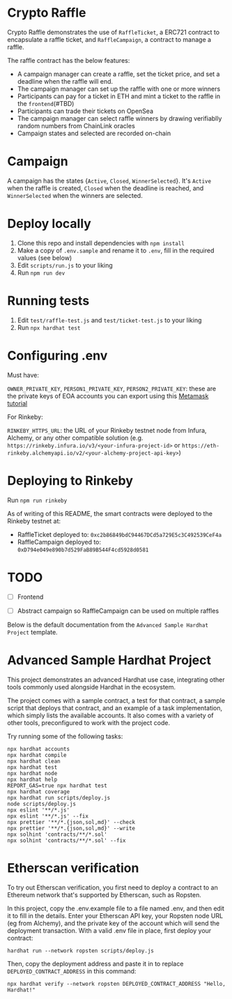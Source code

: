 # Crypto Raffle 

Crypto Raffle demonstrates the use of `RaffleTicket`, a ERC721 contract to encapsulate a raffle ticket, and `RaffleCampaign`, a contract to manage a raffle.

The raffle contract has the below features:
- A campaign manager can create a raffle, set the ticket price, and set a deadline when the raffle will end.
- The campaign manager can set up the raffle with one or more winners
- Participants can pay for a ticket in ETH and mint a ticket to the raffle in the `frontend`(#TBD)
- Participants can trade their tickets on OpenSea
- The campaign manager can select raffle winners by drawing verifiablly random numbers from ChainLink oracles
- Campaign states and selected are recorded on-chain
# Campaign 

A campaign has the states {`Active`, `Closed`, `WinnerSelected`}. It's `Active` when the raffle is created, `Closed` when the deadline is reached, and `WinnerSelected` when the winners are selected.

# Deploy locally

1. Clone this repo and install dependencies with `npm install`
2. Make a copy of `.env.sample` and rename it to `.env`, fill in the required values (see below)
3. Edit `scripts/run.js` to your liking
4. Run `npm run dev`

# Running tests

1. Edit `test/raffle-test.js` and `test/ticket-test.js` to your liking
2. Run `npx hardhat test`

# Configuring .env

Must have:

`OWNER_PRIVATE_KEY`, `PERSON1_PRIVATE_KEY`, `PERSON2_PRIVATE_KEY`: these are the private keys of EOA accounts you can export using this [Metamask tutorial](https://metamask.zendesk.com/hc/en-us/articles/360015289632-How-to-Export-an-Account-Private-Key)

For Rinkeby:

`RINKEBY_HTTPS_URL`: the URL of your Rinkeby testnet node from Infura, Alchemy, or any other compatible solution (e.g. `https://rinkeby.infura.io/v3/<your-infura-project-id>` or `https://eth-rinkeby.alchemyapi.io/v2/<your-alchemy-project-api-key>`)


# Deploying to Rinkeby

Run `npm run rinkeby`

As of writing of this README, the smart contracts were deployed to the Rinkeby testnet at:
- RaffleTicket deployed to: `0xc2b86849bdC94467DCd5a729E5c3C492539CeF4a`
- RaffleCampaign deployed to:  `0xD794e049e890b7d529FaB89B544F4cd5928d0581`


# TODO
  - [ ] Frontend
  - [ ] Abstract campaign so RaffleCampaign can be used on multiple raffles


Below is the default documentation from the `Advanced Sample Hardhat Project` template.
# Advanced Sample Hardhat Project

This project demonstrates an advanced Hardhat use case, integrating other tools commonly used alongside Hardhat in the ecosystem.

The project comes with a sample contract, a test for that contract, a sample script that deploys that contract, and an example of a task implementation, which simply lists the available accounts. It also comes with a variety of other tools, preconfigured to work with the project code.

Try running some of the following tasks:

```shell
npx hardhat accounts
npx hardhat compile
npx hardhat clean
npx hardhat test
npx hardhat node
npx hardhat help
REPORT_GAS=true npx hardhat test
npx hardhat coverage
npx hardhat run scripts/deploy.js
node scripts/deploy.js
npx eslint '**/*.js'
npx eslint '**/*.js' --fix
npx prettier '**/*.{json,sol,md}' --check
npx prettier '**/*.{json,sol,md}' --write
npx solhint 'contracts/**/*.sol'
npx solhint 'contracts/**/*.sol' --fix
```

# Etherscan verification

To try out Etherscan verification, you first need to deploy a contract to an Ethereum network that's supported by Etherscan, such as Ropsten.

In this project, copy the .env.example file to a file named .env, and then edit it to fill in the details. Enter your Etherscan API key, your Ropsten node URL (eg from Alchemy), and the private key of the account which will send the deployment transaction. With a valid .env file in place, first deploy your contract:

```shell
hardhat run --network ropsten scripts/deploy.js
```

Then, copy the deployment address and paste it in to replace `DEPLOYED_CONTRACT_ADDRESS` in this command:

```shell
npx hardhat verify --network ropsten DEPLOYED_CONTRACT_ADDRESS "Hello, Hardhat!"
```
